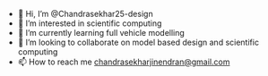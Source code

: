 - 👋 Hi, I’m @Chandrasekhar25-design
- 👀 I’m interested in scientific computing 
- 🌱 I’m currently learning full vehicle modelling
- 💞️ I’m looking to collaborate on model based design and scientific computing
- 📫 How to reach me chandrasekharjinendran@gmail.com

<!---
Chandrasekhar25-design/Chandrasekhar25-design is a ✨ special ✨ repository because its `README.md` (this file) appears on your GitHub profile.
You can click the Preview link to take a look at your changes.
--->
